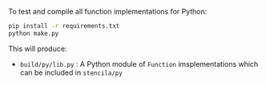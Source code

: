 To test and compile all function implementations for Python:

```bash
pip install -r requirements.txt
python make.py
```

This will produce:

- `build/py/lib.py` : A Python module of `Function` imsplementations which can be included in `stencila/py`
